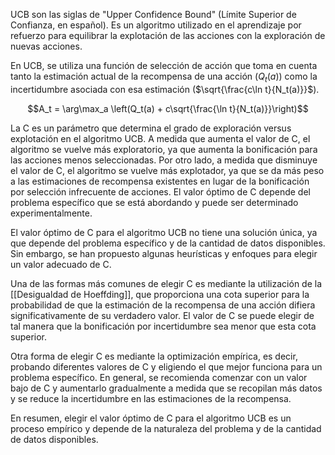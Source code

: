 
UCB son las siglas de "Upper Confidence Bound" (Límite Superior de Confianza, en español). Es un algoritmo utilizado en el aprendizaje por refuerzo para equilibrar la explotación de las acciones con la exploración de nuevas acciones. 

En UCB, se utiliza una función de selección de acción que toma en cuenta tanto la estimación actual de la recompensa de una acción ($Q_t(a)$) como la incertidumbre asociada con esa estimación ($\sqrt{\frac{c\ln t}{N_t(a)}}$). 

$$A_t = \arg\max_a \left(Q_t(a) + c\sqrt{\frac{\ln t}{N_t(a)}}\right)$$

La C es un parámetro que determina el grado de exploración versus explotación en el algoritmo UCB. A medida que aumenta el valor de C, el algoritmo se vuelve más exploratorio, ya que aumenta la bonificación para las acciones menos seleccionadas. Por otro lado, a medida que disminuye el valor de C, el algoritmo se vuelve más explotador, ya que se da más peso a las estimaciones de recompensa existentes en lugar de la bonificación por selección infrecuente de acciones. El valor óptimo de C depende del problema específico que se está abordando y puede ser determinado experimentalmente.

El valor óptimo de C para el algoritmo UCB no tiene una solución única, ya que depende del problema específico y de la cantidad de datos disponibles. Sin embargo, se han propuesto algunas heurísticas y enfoques para elegir un valor adecuado de C.

Una de las formas más comunes de elegir C es mediante la utilización de la [[Desigualdad de Hoeffding]], que proporciona una cota superior para la probabilidad de que la estimación de la recompensa de una acción difiera significativamente de su verdadero valor. El valor de C se puede elegir de tal manera que la bonificación por incertidumbre sea menor que esta cota superior.

Otra forma de elegir C es mediante la optimización empírica, es decir, probando diferentes valores de C y eligiendo el que mejor funciona para un problema específico. En general, se recomienda comenzar con un valor bajo de C y aumentarlo gradualmente a medida que se recopilan más datos y se reduce la incertidumbre en las estimaciones de la recompensa.

En resumen, elegir el valor óptimo de C para el algoritmo UCB es un proceso empírico y depende de la naturaleza del problema y de la cantidad de datos disponibles.